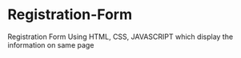 # Registration-Form
Registration Form Using HTML, CSS, JAVASCRIPT which display the information on same page 

